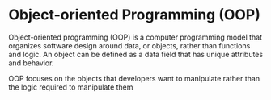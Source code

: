 # Object-oriented Programming (OOP)

Object-oriented programming (OOP) is a computer programming model that organizes software design around data, or objects,
rather than functions and logic. An object can be defined as a data field that has unique attributes and behavior.

OOP focuses on the objects that developers want to manipulate rather than the logic required to manipulate them
